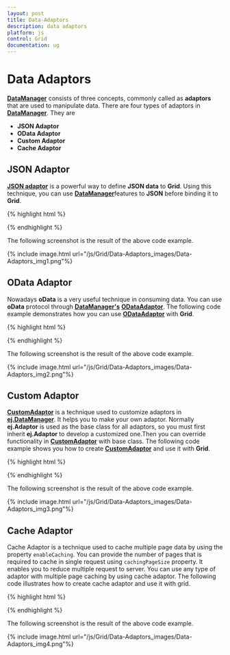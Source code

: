 ```yaml
---
layout: post
title: Data-Adaptors
description: data adaptors
platform: js
control: Grid
documentation: ug
---
```


# Data Adaptors

[**DataManager**](/js/datamanager/data-adaptors "DataManager") consists of three concepts, commonly called as **adaptors** that are used to manipulate data. There are four types of adaptors in [**DataManager**](/js/datamanager/data-adaptors "DataManager"). They are

* **JSON Adaptor**
* **OData Adaptor**
* **Custom Adaptor**
* **Cache Adaptor**

## JSON Adaptor

[**JSON adaptor**](/js/datamanager/data-adaptors#json-adaptor "JSON adaptor") is a powerful way to define **JSON data** to **Grid**.  Using this technique, you can use [**DataManager**](/js/datamanager/data-adaptors "DataManager")features to **JSON** before binding it to **Grid**.

{% highlight html %}

<div id="Grid"></div>
<script type="text/javascript">
  $(function () {// Document is ready.
      window.gridData = [
           { firstName: "John", lastName: "Beckett", email: "john@syncfusion.com" },
           { firstName: "Ben", lastName: "Beckett", email: "ben@syncfusion.com" },
           { firstName: "Andrew", lastName: "Beckett", email: "andrew@syncfusion.com" }
      ];
      //JSON adaptor with DataManager.
      var dataManager = ej.DataManager(window.gridData);
      dataManager.insert({firstName: "Joel", lastName:"Beckett", email:"joel@syncfusion.com"});
  
      $("#Grid").ejGrid({
          dataSource: dataManager,
      });
  });
  
</script>


{% endhighlight %}



The following screenshot is the result of the above code example.

{% include image.html url="/js/Grid/Data-Adaptors_images/Data-Adaptors_img1.png"%}

## OData Adaptor

Nowadays **oData** is a very useful technique in consuming data. You can use **oData** protocol through [**DataManager's**](/js/datamanager/data-adaptors "DataManager")  [**ODataAdaptor**](/js/datamanager/data-adaptors#odata-adaptor "ODataAdaptor"). The following code example demonstrates how you can use [**ODataAdaptor**](/js/datamanager/data-adaptors#odata-adaptor "ODataAdaptor") with **Grid**.

{% highlight html %}

<div id="Grid"></div>
<script type="text/javascript">
  $(function () {// Document is ready.
      //oData Adaptor with DataManager
      var dataManager = ej.DataManager("http://mvc.syncfusion.com/Services/Northwnd.svc/Products");
  
      $("#Grid").ejGrid({
          dataSource: dataManager,
          columns: ["ProductID", "ProductName", "SupplierID", "UnitPrice"]
      });
  });
</script>


{% endhighlight %}



The following screenshot is the result of the above code example.

{% include image.html url="/js/Grid/Data-Adaptors_images/Data-Adaptors_img2.png"%}

## Custom Adaptor

[**CustomAdaptor**](/js/datamanager/data-adaptors#custom-adaptor "CustomAdaptor") is a technique used to customize adaptors in [**ej.DataManager**](/js/datamanager/data-adaptors "ej.DataManager"). It helps you to make your own adaptor. Normally **ej.Adaptor** is used as the base class for all adaptors, so you must first inherit **ej.Adaptor** to develop a customized one.Then you can override functionality in [**CustomAdaptor**](/js/datamanager/data-adaptors#custom-adaptor "CustomAdaptor") with base class. The following code example shows you how to create [**CustomAdaptor**](/js/datamanager/data-adaptors#custom-adaptor "CustomAdaptor") and use it with **Grid**.

{% highlight html %}

<div id="Grid"></div>
<script type="text/javascript">
  $(function () {// Document is ready.
      //new custom adaptor implmentation
      //able to implement more option in custom adaptor other than insert
      var customAdaptor = new ej.Adaptor().extend({
          insert: function (dm, data) {
              data["id"] = dm.dataSource.json[dm.dataSource.json.length - parseInt(1,10)].id + 1;// id auto increment
              return dm.dataSource.json.push(data);
              },
     processQuery:ej.JsonAdaptor.prototype.processQuery // resused process query from json adaptor
  });
      window.gridData = [
          { id: 1 , firstName: "John", lastName: "Beckett", email: "john@syncfusion.com" },
          { id: 2, firstName: "Ben", lastName: "Beckett", email: "ben@syncfusion.com" },
          { id: 3, firstName: "Andrew", lastName: "Beckett", email: "andrew@syncfusion.com" }
      ];
  
      var dataManager = new ej.DataManager(window.gridData);
      // assigning custom adaptor to datamanager
      dataManager.adaptor = new customAdaptor();
      // insert from custom adaptor usage
     dataManager.insert({ firstName: "Joel", lastName: "Beckett", email: "joel@syncfusion.com" });
  
      $("#Grid").ejGrid({
          dataSource: dataManager,
          columns: [
              { field: "firstName", headerText: "First Name" },
              { field: "lastName", headerText: "Last Name" },
              { field: "email", headerText: "Email" }
          ]
      });
  });
</script>

{% endhighlight %}



The following screenshot is the result of the above code example.

{% include image.html url="/js/Grid/Data-Adaptors_images/Data-Adaptors_img3.png"%}

## Cache Adaptor

Cache Adaptor is a technique used to cache multiple page data by using the property `enableCaching`. You can provide the number of pages that is required to cache in single request using `cachingPageSize` property. It enables you to reduce multiple request to server. You can use any type of adaptor with multiple page caching by using cache adaptor. The following code illustrates how to create cache adaptor and use it with grid.

{% highlight html %}

 <div id="Grid"></div>
<script type="text/javascript">
  $(function () {
      var dataManger = ej.DataManager({
          url: "http://mvc.syncfusion.com/Services/Northwnd.svc/Orders/",
          enableCaching: true,
          cachingPageSize: 10,
          timeTillExpiration: 120000
      });
      $("#Grid").ejGrid({
          dataSource: dataManger,
          columns: ["OrderID", "CustomerID", "EmployeeID", "Freight", "ShipCity"]
      });
  });
</script>


{% endhighlight %}



The following screenshot is the result of the above code example.

{% include image.html url="/js/Grid/Data-Adaptors_images/Data-Adaptors_img4.png"%}



